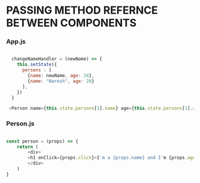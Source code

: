 # PASSING METHOD REFERNCE BETWEEN COMPONENTS

### App.js

```javascript

  changeNameHandler = (newName) => {
    this.setState({
      persons : [
        {name: newName, age: 24},
        {name: "Naresh", age: 28}
      ],
    })
  }

 <Person name={this.state.persons[1].name} age={this.state.persons[1].age} click={this.changeNameHandler.bind(this, 'Bhuvan!!!')}

```

### Person.js

```javascript

const person = (props) => {
    return (
        <div>
        <h1 onClick={props.click}>I'm a {props.name} and I'm {props.age} old </h1>
        </div>
    )
}

```